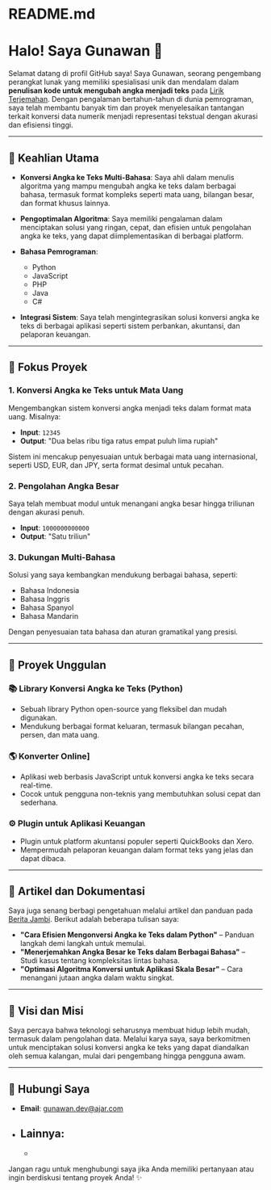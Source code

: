 # README.md
# Halo! Saya Gunawan 👋

Selamat datang di profil GitHub saya! Saya Gunawan, seorang pengembang perangkat lunak yang memiliki spesialisasi unik dan mendalam dalam **penulisan kode untuk mengubah angka menjadi teks** pada [Lirik Terjemahan](https://nonval.id). Dengan pengalaman bertahun-tahun di dunia pemrograman, saya telah membantu banyak tim dan proyek menyelesaikan tantangan terkait konversi data numerik menjadi representasi tekstual dengan akurasi dan efisiensi tinggi.

---

## 🔧 Keahlian Utama

- **Konversi Angka ke Teks Multi-Bahasa**: Saya ahli dalam menulis algoritma yang mampu mengubah angka ke teks dalam berbagai bahasa, termasuk format kompleks seperti mata uang, bilangan besar, dan format khusus lainnya.

- **Pengoptimalan Algoritma**: Saya memiliki pengalaman dalam menciptakan solusi yang ringan, cepat, dan efisien untuk pengolahan angka ke teks, yang dapat diimplementasikan di berbagai platform.

- **Bahasa Pemrograman**:
  - Python
  - JavaScript
  - PHP
  - Java
  - C#

- **Integrasi Sistem**: Saya telah mengintegrasikan solusi konversi angka ke teks di berbagai aplikasi seperti sistem perbankan, akuntansi, dan pelaporan keuangan.

---

## 🔎 Fokus Proyek

### 1. **Konversi Angka ke Teks untuk Mata Uang**
Mengembangkan sistem konversi angka menjadi teks dalam format mata uang. Misalnya:
- **Input**: `12345`
- **Output**: "Dua belas ribu tiga ratus empat puluh lima rupiah"

Sistem ini mencakup penyesuaian untuk berbagai mata uang internasional, seperti USD, EUR, dan JPY, serta format desimal untuk pecahan.

### 2. **Pengolahan Angka Besar**
Saya telah membuat modul untuk menangani angka besar hingga triliunan dengan akurasi penuh. 
- **Input**: `1000000000000`
- **Output**: "Satu triliun"

### 3. **Dukungan Multi-Bahasa**
Solusi yang saya kembangkan mendukung berbagai bahasa, seperti:
- Bahasa Indonesia
- Bahasa Inggris
- Bahasa Spanyol
- Bahasa Mandarin

Dengan penyesuaian tata bahasa dan aturan gramatikal yang presisi.

---

## 🎨 Proyek Unggulan

### 📚 Library Konversi Angka ke Teks (Python)
- Sebuah library Python open-source yang fleksibel dan mudah digunakan.
- Mendukung berbagai format keluaran, termasuk bilangan pecahan, persen, dan mata uang.

### 🌎 Konverter Online]
- Aplikasi web berbasis JavaScript untuk konversi angka ke teks secara real-time.
- Cocok untuk pengguna non-teknis yang membutuhkan solusi cepat dan sederhana.

### ⚙️ Plugin untuk Aplikasi Keuangan
- Plugin untuk platform akuntansi populer seperti QuickBooks dan Xero.
- Mempermudah pelaporan keuangan dalam format teks yang jelas dan dapat dibaca.

---

## 📝 Artikel dan Dokumentasi

Saya juga senang berbagi pengetahuan melalui artikel dan panduan pada [Berita Jambi](https://pikirz.com). Berikut adalah beberapa tulisan saya:
- **"Cara Efisien Mengonversi Angka ke Teks dalam Python"** – Panduan langkah demi langkah untuk memulai.
- **"Menerjemahkan Angka Besar ke Teks dalam Berbagai Bahasa"** – Studi kasus tentang kompleksitas lintas bahasa.
- **"Optimasi Algoritma Konversi untuk Aplikasi Skala Besar"** – Cara menangani jutaan angka dalam waktu singkat.

---

## 🚀 Visi dan Misi

Saya percaya bahwa teknologi seharusnya membuat hidup lebih mudah, termasuk dalam pengolahan data. Melalui karya saya, saya berkomitmen untuk menciptakan solusi konversi angka ke teks yang dapat diandalkan oleh semua kalangan, mulai dari pengembang hingga pengguna awam.

---

## 📢 Hubungi Saya

- **Email**: gunawan.dev@ajar.com
- **Lainnya**: 
  - 
  - 

Jangan ragu untuk menghubungi saya jika Anda memiliki pertanyaan atau ingin berdiskusi tentang proyek Anda! ✨

